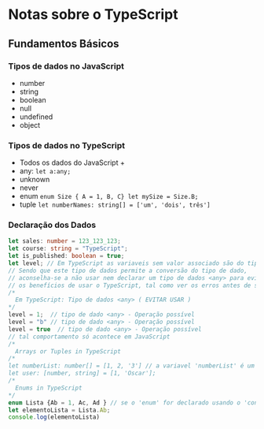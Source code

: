 # Notas sobre o TypeScript

## Fundamentos Básicos 

### Tipos de dados no JavaScript 

- number
- string
- boolean
- null
- undefined 
- object

### Tipos de dados no TypeScript

- Todos os dados do JavaScript + 
- any: ``` let a:any; ```
- unknown
- never 
- enum ``` enum Size { A = 1, B, C} let mySize = Size.B; ```
- tuple ``` let numberNames: string[] = ['um', 'dois', três']  ``` 

### Declaração dos Dados 

```ts 
let sales: number = 123_123_123;
let course: string = "TypeScript";
let is_published: boolean = true; 
let level; // Em TypeScript as variaveis sem valor associado são do tipo <any>
// Sendo que este tipo de dados permite a conversão do tipo de dado, 
// aconselha-se a não usar nem declarar um tipo de dados <any> para evitar quebrar todos
// os benefícios de usar o TypeScript, tal como ver os erros antes de salvar. 
/*
  Em TypeScript: Tipo de dados <any> ( EVITAR USAR )
*/ 
level = 1;  // tipo de dado <any> - Operação possível 
level = "b" // tipo de dado <any> - Operação possível
level = true  // tipo de dado <any> - Operação possível
// tal comportamento só acontece em JavaScript 
/* 
  Arrays or Tuples in TypeScript 
/* 
let numberList: number[] = [1, 2, '3'] // a variavel 'numberList' é um array de números e por isso o terceiro elemento dá erro. 
let user: [number, string] = [1, 'Oscar'];
/* 
  Enums in TypeScript
*/ 
enum Lista {Ab = 1, Ac, Ad } // se o 'enum' for declarado usando o 'const': 'const enum...', existe a melhoria do código
let elementoLista = Lista.Ab;
console.log(elementoLista) 
```

  



